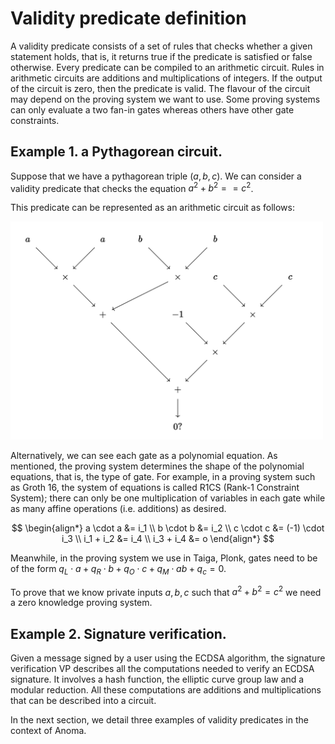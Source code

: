 # Validity predicate definition

A validity predicate consists of a set of rules that checks whether a given statement holds, that is, it returns true if the predicate is satisfied or false otherwise. Every predicate can be compiled to an arithmetic circuit. Rules in arithmetic circuits are additions and multiplications of integers. If the output of the circuit is zero, then the predicate is valid. The flavour of the circuit may depend on the proving system we want to use. Some proving systems can only evaluate a two fan-in gates whereas others have other gate constraints.

## Example 1. a Pythagorean circuit.
Suppose that we have a pythagorean triple $(a,b,c)$. We can consider a validity predicate that checks the equation $a^2 + b^2 == c^2$.

This predicate can be represented as an arithmetic circuit as follows:

<!-- https://q.uiver.app/?q=WzAsMTQsWzAsMCwiYSJdLFsxLDEsIlxcdGltZXMiXSxbMiwwLCJhIl0sWzMsMCwiYiJdLFs0LDEsIlxcdGltZXMiXSxbNSwwLCJiIl0sWzIsMiwiKyJdLFs1LDEsImMiXSxbNywxLCJjIl0sWzYsMiwiXFx0aW1lcyJdLFs0LDIsIi0xIl0sWzUsMywiXFx0aW1lcyJdLFs0LDQsIisiXSxbNCw1LCIwID8iXSxbMCwxXSxbMiwxXSxbMyw0XSxbNSw0XSxbMSw2XSxbNCw2XSxbMTAsMTFdLFs5LDExXSxbNiwxMl0sWzExLDEyXSxbNyw5XSxbOCw5XSxbMTIsMTNdXQ== -->
<img src="../img/pitagorean-circuit.png" alt="pitagorean-circuit" width="500"/>

Alternatively, we can see each gate as a polynomial equation. As mentioned, the proving system determines the shape of the polynomial equations, that is, the type of gate. For example, in a proving system such as Groth 16, the system of equations is called R1CS (Rank-1 Constraint System); there can only be one multiplication of variables in each gate while as many affine operations (i.e. additions) as desired.

$$
\begin{align*}
a \cdot a &= i_1 \\
b \cdot b &= i_2 \\
c \cdot c &= (-1) \cdot i_3 \\
i_1 + i_2 &= i_4 \\
i_3 + i_4 &= o
\end{align*}
$$


Meanwhile, in the proving system we use in Taiga, Plonk, gates need to be of the form $q_L \cdot a + q_R \cdot b + q_O \cdot c + q_M \cdot ab + q_c = 0$. 

To prove that we know private inputs $a, b, c$ such that $a^2 + b^2 = c^2$ we need a zero knowledge proving system.

## Example 2. Signature verification.
Given a message signed by a user using the ECDSA algorithm, the signature verification VP describes all the computations needed to verify an ECDSA signature. It involves a hash function, the elliptic curve group law and a modular reduction. All these computations are additions and multiplications that can be described into a circuit.

In the next section, we detail three examples of validity predicates in the context of Anoma.